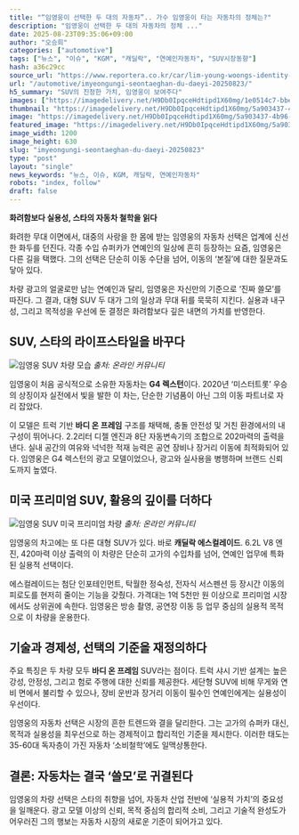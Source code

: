 ```yaml
---
title: "“임영웅이 선택한 두 대의 자동차”.. 가수 임영웅이 타는 자동차의 정체는?"
description: "임영웅이 선택한 두 대의 자동차의 정체 ..."
date: 2025-08-23T09:35:06+09:00
author: "오승희"
categories: ["automotive"]
tags: ["뉴스", "이슈", "KGM", "캐딜락", "연예인자동차", "SUV시장동향"]
hash: a36c29cc
source_url: "https://www.reportera.co.kr/car/lim-young-woongs-identity-of-the-car/"
url: "/automotive/imyeongungi-seontaeghan-du-daeyi-20250823/"
h5_summary: "SUV의 진정한 가치, 임영웅이 보여주다"
images: ["https://imagedelivery.net/H9Db0IpqceHdtipd1X60mg/1e0514c7-bbe0-46f9-c14c-223e848f2500/public", "https://imagedelivery.net/H9Db0IpqceHdtipd1X60mg/5a903437-4b96-426f-71b4-ceb6df595d00/public", "https://imagedelivery.net/H9Db0IpqceHdtipd1X60mg/68f2d7b0-44e0-4eb2-3bb3-969eab7cc300/public"]
thumbnail: "https://imagedelivery.net/H9Db0IpqceHdtipd1X60mg/5a903437-4b96-426f-71b4-ceb6df595d00/public"
image: "https://imagedelivery.net/H9Db0IpqceHdtipd1X60mg/5a903437-4b96-426f-71b4-ceb6df595d00/public"
featured_image: "https://imagedelivery.net/H9Db0IpqceHdtipd1X60mg/5a903437-4b96-426f-71b4-ceb6df595d00/public"
image_width: 1200
image_height: 630
slug: "imyeongungi-seontaeghan-du-daeyi-20250823"
type: "post"
layout: "single"
news_keywords: "뉴스, 이슈, KGM, 캐딜락, 연예인자동차"
robots: "index, follow"
draft: false
---
```


**화려함보다 실용성, 스타의 자동차 철학을 읽다**

화려한 무대 이면에서, 대중의 사랑을 한 몸에 받는 임영웅의 자동차 선택은 업계에 신선한 화두를 던진다. 각종 수입 슈퍼카가 연예인의 일상에 흔히 등장하는 요즘, 임영웅은 다른 길을 택했다. 그의 선택은 단순히 이동 수단을 넘어, 이동의 ‘본질’에 대한 질문과도 닿아 있다.

차량 광고의 얼굴로만 남는 연예인과 달리, 임영웅은 자신만의 기준으로 ‘진짜 쓸모’를 따진다. 그 결과, 대형 SUV 두 대가 그의 일상과 무대 뒤를 묵묵히 지킨다. 실용과 내구성, 그리고 목적성을 우선에 둔 결정은 화려함보다 깊은 내면의 가치를 반영한다.

## SUV, 스타의 라이프스타일을 바꾸다

![임영웅 SUV 차량 모습](https://imagedelivery.net/H9Db0IpqceHdtipd1X60mg/1e0514c7-bbe0-46f9-c14c-223e848f2500/public)
*출처: 온라인 커뮤니티*


임영웅이 처음 공식적으로 소유한 자동차는 **G4 렉스턴**이다. 2020년 ‘미스터트롯’ 우승의 상징이자 실전에서 빛을 발한 이 차는, 단순한 기념품이 아닌 그의 이동 파트너로 자리 잡았다.

이 모델은 트럭 기반 **바디 온 프레임** 구조를 채택해, 충돌 안전성 및 거친 환경에서의 내구성이 뛰어나다. 2.2리터 디젤 엔진과 8단 자동변속기의 조합으로 202마력의 출력을 낸다. 실내 공간의 여유와 넉넉한 적재 능력은 공연 장비나 장거리 이동에 최적화되어 있다. 임영웅은 G4 렉스턴의 광고 모델이었으나, 광고와 실사용을 병행하며 브랜드 신뢰도까지 높였다.

## 미국 프리미엄 SUV, 활용의 깊이를 더하다

![임영웅 SUV 미국 프리미엄 차량](https://imagedelivery.net/H9Db0IpqceHdtipd1X60mg/68f2d7b0-44e0-4eb2-3bb3-969eab7cc300/public)
*출처: 온라인 커뮤니티*


임영웅의 차고에는 또 다른 대형 SUV가 있다. 바로 **캐딜락 에스컬레이드**. 6.2L V8 엔진, 420마력 이상 출력의 이 차량은 단순히 고가의 수입차를 넘어, 연예인 업무에 특화된 실용적 선택이다.

에스컬레이드는 첨단 인포테인먼트, 탁월한 정숙성, 전자식 서스펜션 등 장시간 이동의 피로도를 현저히 줄이는 기능을 갖췄다. 가격대는 1억 5천만 원 이상으로 프리미엄 시장에서도 상위권에 속한다. 임영웅은 방송 촬영, 공연장 이동 등 업무 중심의 실용적 목적으로 이 차량을 운용한다.

## 기술과 경제성, 선택의 기준을 재정의하다

주요 특징은 두 차량 모두 **바디 온 프레임** SUV라는 점이다. 트럭 샤시 기반 설계는 높은 강성, 안정성, 그리고 험로 주행에 대한 신뢰를 제공한다. 세단형 SUV에 비해 무게와 연비 면에서 불리할 수 있으나, 장비 운반과 장거리 이동이 필수인 연예인에게는 실용성이 우선이다.

임영웅의 자동차 선택은 시장의 흔한 트렌드와 결을 달리한다. 그는 고가의 슈퍼카 대신, 목적과 실용성을 최우선으로 하는 경제적이고 합리적인 기준을 제시한다. 이러한 태도는 35-60대 독자층이 가진 자동차 ‘소비철학’에도 일맥상통한다.

## 결론: 자동차는 결국 ‘쓸모’로 귀결된다

임영웅의 차량 선택은 스타의 취향을 넘어, 자동차 산업 전반에 ‘실용적 가치’의 중요성을 일깨운다. 광고 모델 이상의 신뢰, 목적 중심의 합리적 소비, 그리고 기술적 완성도가 어우러진 그의 행보는 자동차 시장의 새로운 기준이 되어가고 있다.
